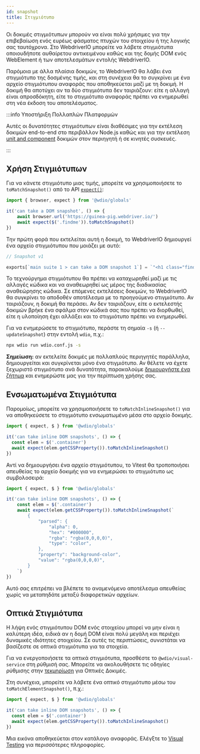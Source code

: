 ```yaml
---
id: snapshot
title: Στιγμιότυπο
---
```


Οι δοκιμές στιγμιότυπων μπορούν να είναι πολύ χρήσιμες για την επιβεβαίωση ενός ευρέως φάσματος πτυχών του στοιχείου ή της λογικής σας ταυτόχρονα. Στο WebdriverIO μπορείτε να λάβετε στιγμιότυπα οποιουδήποτε αυθαίρετου αντικειμένου καθώς και της δομής DOM ενός WebElement ή των αποτελεσμάτων εντολής WebdriverIO.

Παρόμοια με άλλα πλαίσια δοκιμών, το WebdriverIO θα λάβει ένα στιγμιότυπο της δοσμένης τιμής, και στη συνέχεια θα το συγκρίνει με ένα αρχείο στιγμιότυπου αναφοράς που αποθηκεύεται μαζί με τη δοκιμή. Η δοκιμή θα αποτύχει αν τα δύο στιγμιότυπα δεν ταιριάζουν: είτε η αλλαγή είναι απροσδόκητη, είτε το στιγμιότυπο αναφοράς πρέπει να ενημερωθεί στη νέα έκδοση του αποτελέσματος.

:::info Υποστήριξη Πολλαπλών Πλατφορμών

Αυτές οι δυνατότητες στιγμιότυπων είναι διαθέσιμες για την εκτέλεση δοκιμών end-to-end στο περιβάλλον Node.js καθώς και για την εκτέλεση [unit and component](/docs/component-testing) δοκιμών στον περιηγητή ή σε κινητές συσκευές.

:::

## Χρήση Στιγμιότυπων
Για να κάνετε στιγμιότυπο μιας τιμής, μπορείτε να χρησιμοποιήσετε το `toMatchSnapshot()` από το API [`expect()`](/docs/api/expect-webdriverio):

```ts
import { browser, expect } from '@wdio/globals'

it('can take a DOM snapshot', () => {
    await browser.url('https://guinea-pig.webdriver.io/')
    await expect($('.findme')).toMatchSnapshot()
})
```

Την πρώτη φορά που εκτελείται αυτή η δοκιμή, το WebdriverIO δημιουργεί ένα αρχείο στιγμιότυπου που μοιάζει με αυτό:

```js
// Snapshot v1

exports[`main suite 1 > can take a DOM snapshot 1`] = `"<h1 class="findme">Test CSS Attributes</h1>"`;
```

Το τεχνούργημα στιγμιότυπου θα πρέπει να καταχωρηθεί μαζί με τις αλλαγές κώδικα και να αναθεωρηθεί ως μέρος της διαδικασίας αναθεώρησης κώδικα. Σε επόμενες εκτελέσεις δοκιμών, το WebdriverIO θα συγκρίνει το αποδοθέν αποτέλεσμα με το προηγούμενο στιγμιότυπο. Αν ταιριάζουν, η δοκιμή θα περάσει. Αν δεν ταιριάζουν, είτε ο εκτελεστής δοκιμών βρήκε ένα σφάλμα στον κώδικά σας που πρέπει να διορθωθεί, είτε η υλοποίηση έχει αλλάξει και το στιγμιότυπο πρέπει να ενημερωθεί.

Για να ενημερώσετε το στιγμιότυπο, περάστε τη σημαία `-s` (ή `--updateSnapshot`) στην εντολή `wdio`, π.χ.:

```sh
npx wdio run wdio.conf.js -s
```

__Σημείωση:__ αν εκτελείτε δοκιμές με πολλαπλούς περιηγητές παράλληλα, δημιουργείται και συγκρίνεται μόνο ένα στιγμιότυπο. Αν θέλετε να έχετε ξεχωριστό στιγμιότυπο ανά δυνατότητα, παρακαλούμε [δημιουργήστε ένα ζήτημα](https://github.com/webdriverio/webdriverio/issues/new?assignees=&labels=Idea+%F0%9F%92%A1%2CNeeds+Triaging+%E2%8F%B3&projects=&template=feature-request.yml&title=%5B%F0%9F%92%A1+Feature%5D%3A+%3Ctitle%3E) και ενημερώστε μας για την περίπτωση χρήσης σας.

## Ενσωματωμένα Στιγμιότυπα

Παρομοίως, μπορείτε να χρησιμοποιήσετε το `toMatchInlineSnapshot()` για να αποθηκεύσετε το στιγμιότυπο ενσωματωμένο μέσα στο αρχείο δοκιμής.

```ts
import { expect, $ } from '@wdio/globals'

it('can take inline DOM snapshots', () => {
  const elem = $('.container')
  await expect(elem.getCSSProperty()).toMatchInlineSnapshot()
})
```

Αντί να δημιουργήσει ένα αρχείο στιγμιότυπου, το Vitest θα τροποποιήσει απευθείας το αρχείο δοκιμής για να ενημερώσει το στιγμιότυπο ως συμβολοσειρά:

```ts
import { expect, $ } from '@wdio/globals'

it('can take inline DOM snapshots', () => {
    const elem = $('.container')
    await expect(elem.getCSSProperty()).toMatchInlineSnapshot(`
        {
            "parsed": {
                "alpha": 0,
                "hex": "#000000",
                "rgba": "rgba(0,0,0,0)",
                "type": "color",
            },
            "property": "background-color",
            "value": "rgba(0,0,0,0)",
        }
    `)
})
```

Αυτό σας επιτρέπει να βλέπετε το αναμενόμενο αποτέλεσμα απευθείας χωρίς να μεταπηδάτε μεταξύ διαφορετικών αρχείων.

## Οπτικά Στιγμιότυπα

Η λήψη ενός στιγμιότυπου DOM ενός στοιχείου μπορεί να μην είναι η καλύτερη ιδέα, ειδικά αν η δομή DOM είναι πολύ μεγάλη και περιέχει δυναμικές ιδιότητες στοιχείου. Σε αυτές τις περιπτώσεις, συνιστάται να βασίζεστε σε οπτικά στιγμιότυπα για τα στοιχεία.

Για να ενεργοποιήσετε τα οπτικά στιγμιότυπα, προσθέστε το `@wdio/visual-service` στη ρύθμισή σας. Μπορείτε να ακολουθήσετε τις οδηγίες ρύθμισης στην [τεκμηρίωση](/docs/visual-testing#installation) για Οπτικές Δοκιμές.

Στη συνέχεια, μπορείτε να λάβετε ένα οπτικό στιγμιότυπο μέσω του `toMatchElementSnapshot()`, π.χ.:

```ts
import { expect, $ } from '@wdio/globals'

it('can take inline DOM snapshots', () => {
  const elem = $('.container')
  await expect(elem.getCSSProperty()).toMatchInlineSnapshot()
})
```

Μια εικόνα αποθηκεύεται στον κατάλογο αναφοράς. Ελέγξτε το [Visual Testing](/docs/visual-testing) για περισσότερες πληροφορίες.